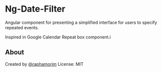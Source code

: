 # Ng-Date-Filter

Angular component for presenting a simplified interface for users to specify
repeated events.

Inspired in Google Calendar Repeat box component.i

## About

Created by [@raphamorim](http://github.com/raphamorim)
License: MIT
